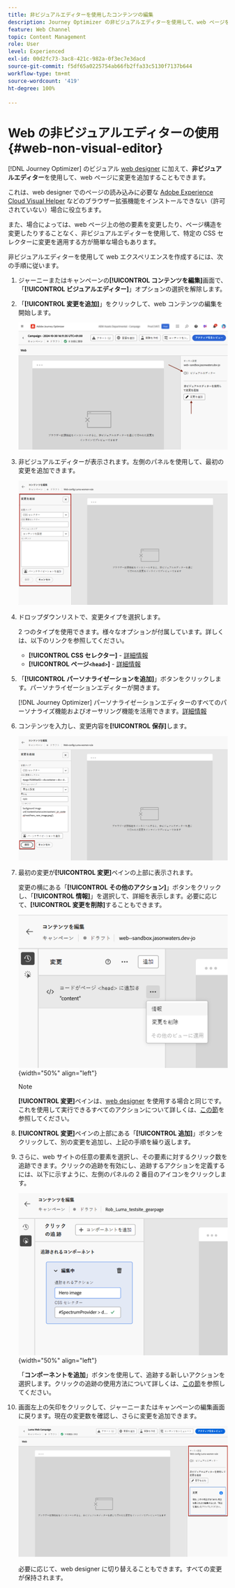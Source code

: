 ```yaml
---
title: 非ビジュアルエディターを使用したコンテンツの編集
description: Journey Optimizer の非ビジュアルエディターを使用して、web ページを作成し、そのコンテンツを編集する方法について説明します。
feature: Web Channel
topic: Content Management
role: User
level: Experienced
exl-id: 00d2fc73-3ac8-421c-982a-0f3ec7e3dacd
source-git-commit: f5df65a0225754ab66fb2ffa33c5130f7137b644
workflow-type: tm+mt
source-wordcount: '419'
ht-degree: 100%

---
```


# Web の非ビジュアルエディターの使用 {#web-non-visual-editor}

[!DNL Journey Optimizer] のビジュアル [web designer](web-visual-editor.md) に加えて、**非ビジュアルエディター**&#x200B;を使用して、web ページに変更を追加することもできます。

これは、web designer でのページの読み込みに必要な [Adobe Experience Cloud Visual Helper](web-prerequisites.md#visual-authoring-prerequisites) などのブラウザー拡張機能をインストールできない（許可されていない）場合に役立ちます。

また、場合によっては、web ページ上の他の要素を変更したり、ページ構造を変更したりすることなく、非ビジュアルエディターを使用して、特定の CSS セレクターに変更を適用する方が簡単な場合もあります。

非ビジュアルエディターを使用して web エクスペリエンスを作成するには、次の手順に従います。

1. ジャーニーまたはキャンペーンの&#x200B;**[!UICONTROL コンテンツを編集]**&#x200B;画面で、「**[!UICONTROL ビジュアルエディター]**」オプションの選択を解除します。

1. 「**[!UICONTROL 変更を追加]**」をクリックして、web コンテンツの編集を開始します。

   ![](assets/web-campaign-add-modification-button.png)

1. 非ビジュアルエディターが表示されます。左側のパネルを使用して、最初の変更を追加できます。

   ![](assets/web-non-visual-editor.png)

1. ドロップダウンリストで、変更タイプを選択します。

   2 つのタイプを使用できます。様々なオプションが付属しています。詳しくは、以下のリンクを参照してください。

   * **[!UICONTROL CSS セレクター]** - [詳細情報](manage-web-modifications.md#css-selector)
   * **[!UICONTROL ページ`<head>`]** - [詳細情報](manage-web-modifications.md#page-head)

1. 「**[!UICONTROL パーソナライゼーションを追加]**」ボタンをクリックします。パーソナライゼーションエディターが開きます。

   [!DNL Journey Optimizer] パーソナライゼーションエディターのすべてのパーソナライズ機能およびオーサリング機能を活用できます。[詳細情報](../personalization/personalization-build-expressions.md)

1. コンテンツを入力し、変更内容を&#x200B;**[!UICONTROL 保存]**&#x200B;します。

   ![](assets/web-non-visual-editor-ex-save.png)

1. 最初の変更が&#x200B;**[!UICONTROL 変更]**&#x200B;ペインの上部に表示されます。

   変更の横にある「**[!UICONTROL その他のアクション]**」ボタンをクリックし、「**[!UICONTROL 情報]**」を選択して、詳細を表示します。必要に応じて、**[!UICONTROL 変更を削除]**&#x200B;することもできます。

   ![](assets/web-non-visual-editor-ex-more.png){width="50%" align="left"}

   >[!NOTE]
   >
   >**[!UICONTROL 変更]**&#x200B;ペインは、[web designer](web-visual-editor.md) を使用する場合と同じです。これを使用して実行できるすべてのアクションについて詳しくは、[この節](manage-web-modifications.md#use-modifications-pane)を参照してください。

1. **[!UICONTROL 変更]**&#x200B;ペインの上部にある「**[!UICONTROL 追加]**」ボタンをクリックして、別の変更を追加し、上記の手順を繰り返します。


1. さらに、web サイトの任意の要素を選択し、その要素に対するクリック数を追跡できます。クリックの追跡を有効にし、追跡するアクションを定義するには、以下に示すように、左側のパネルの 2 番目のアイコンをクリックします。

   ![](assets/web-campaign-click.png){width="50%" align="left"}

   「**コンポーネントを追加**」ボタンを使用して、追跡する新しいアクションを選択します。クリックの追跡の使用方法について詳しくは、[この節](monitor-web-experiences.md#use-click-tracking)を参照してください。


1. 画面左上の矢印をクリックして、ジャーニーまたはキャンペーンの編集画面に戻ります。現在の変更数を確認し、さらに変更を追加できます。

   ![](assets/web-campaign-modifications.png)

   必要に応じて、web designer に切り替えることもできます。すべての変更が保持されます。
